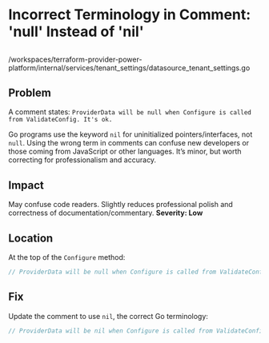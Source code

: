 # Incorrect Terminology in Comment: 'null' Instead of 'nil'

##

/workspaces/terraform-provider-power-platform/internal/services/tenant_settings/datasource_tenant_settings.go

## Problem

A comment states: `ProviderData will be null when Configure is called from ValidateConfig. It's ok.`

Go programs use the keyword `nil` for uninitialized pointers/interfaces, not `null`. Using the wrong term in comments can confuse new developers or those coming from JavaScript or other languages. It’s minor, but worth correcting for professionalism and accuracy.

## Impact

May confuse code readers. Slightly reduces professional polish and correctness of documentation/commentary. **Severity: Low**

## Location

At the top of the `Configure` method:
```go
// ProviderData will be null when Configure is called from ValidateConfig.  It's ok.
```

## Fix

Update the comment to use `nil`, the correct Go terminology:
```go
// ProviderData will be nil when Configure is called from ValidateConfig. It's ok.
```
